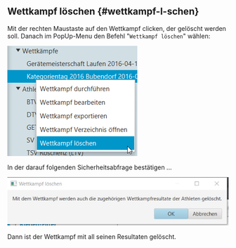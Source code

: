 ## Wettkampf löschen {#wettkampf-l-schen}

Mit der rechten Maustaste auf den Wettkampf clicken, der gelöscht werden soll. 
Danach im PopUp-Menu den Befehl &quot;`Wettkampf löschen`&quot; wählen:

![](/assets/wettkampf-loeschen.png)

In der darauf folgenden Sicherheitsabfrage bestätigen ...

![](/assets/wettkampf-loeschen-sicherheitsabfrage.png)

Dann ist der Wettkampf mit all seinen Resultaten gelöscht.